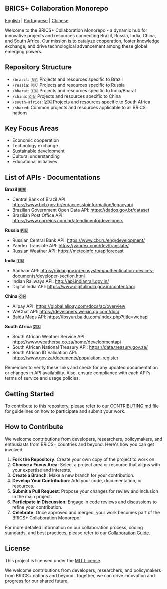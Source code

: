 ## BRICS+ Collaboration Monorepo

[English](README_EN.md) | [Portuguese](README_PT.md) | [Chinese](README_ZH.md)

Welcome to the BRICS+ Collaboration Monorepo - a dynamic hub for innovative projects and resources connecting Brazil, Russia, India, China, and South Africa. Our mission is to catalyze cooperation, foster knowledge exchange, and drive technological advancement among these global emerging powers.

## Repository Structure

- `/brazil`: 🇧🇷 Projects and resources specific to Brazil
- `/russia`: 🇷🇺 Projects and resources specific to Russia
- `/bharat`: 🇮🇳 Projects and resources specific to India/Bharat
- `/china`: 🇨🇳 Projects and resources specific to China
- `/south-africa`: 🇿🇦 Projects and resources specific to South Africa
- `/shared`: Common projects and resources applicable to all BRICS+ nations

## Key Focus Areas

- Economic cooperation
- Technology exchange
- Sustainable development
- Cultural understanding
- Educational initiatives

## List of APIs - Documentations

**Brazil 🇧🇷**

- Central Bank of Brazil API: https://www.bcb.gov.br/en/accesstoinformation/legacyapi
- Brazilian Government Open Data API: https://dados.gov.br/dataset
- Brazilian Post Office API: https://www.correios.com.br/atendimento/developers

**Russia 🇷🇺**

- Russian Central Bank API: https://www.cbr.ru/eng/development/
- Yandex Translate API: https://yandex.com/dev/translate/
- Russian Weather API: https://meteoinfo.ru/apiforecast

**India 🇮🇳**

- Aadhaar API: https://uidai.gov.in/ecosystem/authentication-devices-documents/developer-section.html
- Indian Railways API: http://api.indianrail.gov.in/
- Digital India API: https://www.digitalindia.gov.in/content/api

**China 🇨🇳**

- Alipay API: https://global.alipay.com/docs/ac/overview
- WeChat API: https://developers.weixin.qq.com/doc/
- Baidu Maps API: https://lbsyun.baidu.com/index.php?title=webapi

**South Africa 🇿🇦**

- South African Weather Service API: https://www.weathersa.co.za/home/developmentapi
- South African National Treasury API: https://data.treasury.gov.za/
- South African ID Validation API: https://www.gov.za/documents/population-register

Remember to verify these links and check for any updated documentation or changes in API availability. Also, ensure compliance with each API's terms of service and usage policies.

## Getting Started

To contribute to this repository, please refer to our [CONTRIBUTING.md](CONTRIBUTING.md) file for guidelines on how to participate and submit your work.

##  How to Contribute

We welcome contributions from developers, researchers, policymakers, and enthusiasts from BRICS+ countries and beyond. Here's how you can get involved:

1. **Fork the Repository**: Create your own copy of the project to work on.
2. **Choose a Focus Area**: Select a project area or resource that aligns with your expertise and interests.
3. **Create a Branch**: Make a new branch for your contribution.
4. **Develop Your Contribution**: Add your code, documentation, or resources.
5. **Submit a Pull Request**: Propose your changes for review and inclusion in the main project.
6. **Participate in Discussion**: Engage in code reviews and discussions to refine your contribution.
7. **Celebrate**: Once approved and merged, your work becomes part of the BRICS+ Collaboration Monorepo!

For more detailed information on our collaboration process, coding standards, and best practices, please refer to our [Collaboration Guide](COLLABORATION_GUIDE.md).


## License

This project is licensed under the [MIT License](LICENSE.md).

We welcome contributions from developers, researchers, and policymakers from BRICS+ nations and beyond. Together, we can drive innovation and progress for our shared future.
